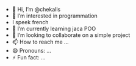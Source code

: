 - 👋 Hi, I’m @chekalls
- 👀 I’m interested in programmation
- I speek french 
- 🌱 I’m currently learning jaca POO
- 💞️ I’m looking to collaborate on a simple project
- 📫 How to reach me ...
- 😄 Pronouns: ...
- ⚡ Fun fact: ...

<!---
chekalls/chekalls is a ✨ special ✨ repository because its `README.md` (this file) appears on your GitHub profile.
You can click the Preview link to take a look at your changes.
--->
